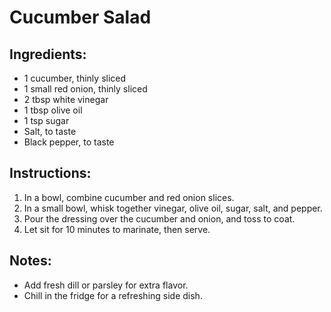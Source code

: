# Cucumber Salad

## Ingredients:
- 1 cucumber, thinly sliced
- 1 small red onion, thinly sliced
- 2 tbsp white vinegar
- 1 tbsp olive oil
- 1 tsp sugar
- Salt, to taste
- Black pepper, to taste

## Instructions:
1. In a bowl, combine cucumber and red onion slices.
2. In a small bowl, whisk together vinegar, olive oil, sugar, salt, and pepper.
3. Pour the dressing over the cucumber and onion, and toss to coat.
4. Let sit for 10 minutes to marinate, then serve.

## Notes:
- Add fresh dill or parsley for extra flavor.
- Chill in the fridge for a refreshing side dish.